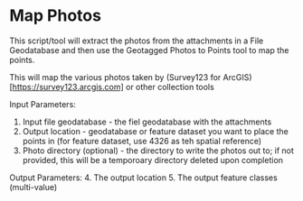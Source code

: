 # Map Photos

This script/tool will extract the photos from the attachments in a File Geodatabase and then use the Geotagged Photos to Points tool to map the points.

This will map the various photos taken by (Survey123 for ArcGIS)[https://survey123.arcgis.com] or other collection tools

Input Parameters:
1.  Input file geodatabase - the fiel geodatabase with the attachments
2.  Output location - geodatabase or feature dataset you want to place the points in (for feature dataset, use 4326 as teh spatial reference)
3.  Photo directory (optional) - the directory to write the photos out to; if not provided, this will be a temporoary directory deleted upon completion

Output Parameters:
4.  The output location
5.  The output feature classes (multi-value) 